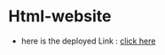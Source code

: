 ﻿# Html-website

- here is the deployed Link : [click here](https://simple-html-website.netlify.app/)
